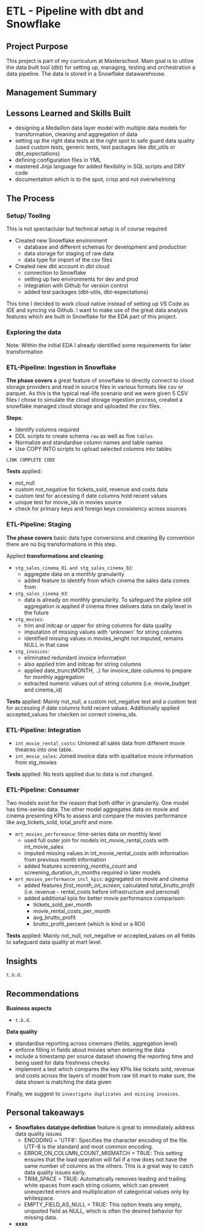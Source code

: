 # ETL - Pipeline with dbt and Snowflake

## Project Purpose

This project is part of my curriculum at Masterschool. Main goal is to utilize the data built tool (dbt) for setting up, managing, testing and orchestration a data pipeline. The data is stored in a Snowflake datawarehouse.

## Management Summary

## Lessons Learned and Skills Built
* designing a Medaillon data layer model with multiple data models for transformation, cleaning and aggregation of data
* setting up the right data tests at the right spot to safe guard data quality (used custom tests, generic tests, test packages like dbt_utils or dbt_expectations)
* defining configuration files in YML
* mastered Jinja language for added flexibility in SQL scripts and DRY code
* documentation which is to the spot, crisp and not overwhelming

## The Process

### Setup/ Tooling

This is not spectactular but technical setup is of course required
* Created new Snowflake environment
    * database and different schemas for development and production 
    * data storage for staging of raw data
    * data type for import of the csv files
* Created new dbt account in dbt cloud
    * connection to Snowflake
    * setting up two environments for dev and prod
    * integration with Github for version control
    * added test packages (dbt-utils, dbt-expectations)

This time I decided to work cloud native instead of setting up VS Code as IDE and syncing via Github. I want to make use of the great data analysis features which are built in Snowflake for the EDA part of this project.

### Exploring the data

Note: Within the initial EDA I already identified some requirements for later transformation


### ETL-Pipeline: Ingestion in Snowflake

**The phase covers** a great feature of snowflake to directly connect to cloud storage providers and read in source files in various formats like csv or parquet. As this is the typical real-life scenario and we were given 5 CSV files I chose to simulate the cloud storage ingestion process, created a snowflake managed cloud storage and uploaded the csv files.

**Steps**:
* Identify columns required 
* DDL scripts to create schema `raw` as well as five `tables`
* Normalize and standardise column names and table names
* Use COPY INTO scripts to upload selected columns into tables

`LINK COMPLETE CODE`

**Tests** applied: 
* not_null
* custom not_negative for tickets_sold, revenue and costs data
* custom test for accessing if date columns hold recent values
* unique test for movie_ids in movies source
* check for primary keys and foreign keys consistency across sources

### ETL-Pipeline: Staging 

**The phase covers** basic data type conversions and cleaning By convention there are no big transformations in this step. 

Applied **transformations and cleaning**:
* `stg_sales_cinema_01 and stg_sales_cinema_02`:
    * aggregate data on a monthly granularity
    * added feature to identify from which cinema the sales data comes from
* `stg_sales_cinema_03`:
    * data is already on monthly granularity. To safeguard the pipline still aggregation is applied if cinema three delivers data on daily level in the future
* `stg_movies`:
    * trim and initcap or upper for string columns for data quality
    * imputation of missing values with 'unknown' for string columns
    * identified missing values in movies_lenght not imputed, remains NULL in that case
* `stg_invoices`:
    * eliminated redundant invoice information
    * also applied trim and initcap for string columns
    * applied date_trunc(MONTH, ..) for invoice_date columns to prepare for monthly aggregation
    * extracted numeric values out of string columns (i.e. movie_budget and cinema_id)

**Tests** applied: Mainly not_null, a custom not_negative test and a custom test for accessing if date columns hold recent values. Additionally applied accepted_values for checken on correct cinema_ids.

### ETL-Pipeline: Integration

* `int_movie_rental_costs`: Unioned all sales data from different movie theatres into one table.
* `int_movie_sales`: Joined invoice data with qualitative movie information from stg_movies

**Tests** applied: No tests applied due to data is not changed.

### ETL-Pipeline: Consumer

Two models exist for the reason that both differ in granularity. One model has time-series data. The other model aggregates data on movie and cinema presenting KPIs to assess and compare the movies performance like avg_tickets_sold, total_profit and more.

* `mrt_movies_performance`: time-series data on monthly level
    * used full outer join for models int_movie_rental_costs with int_movie_sales
    * imputed missing values in int_movie_rental_costs with information from previous month information
    * added features screening_months_count and screening_duration_in_months required in later models
* `mrt_movies_performance_incl_kpis`: aggregated on movie and cinema
    * added features *first_month_on_screen*, calculated *total_brutto_profit* (i.e. revenue - rental_costs before infrastructure and personal)
    * added additional kpis for better movie performance comparison:
        * tickets_sold_per_month
        * movie_rental_costs_per_month
        * avg_brutto_profit
        * brutto_profit_percent (which is kind or a ROI)

**Tests** applied: Mainly not_null, not_negative or accepted_values on all fields to safeguard data quality at mart level.

## Insights

`t.b.d.`

## Recommendations

**Business aspects**
* `t.b.d.`

**Data quality**
* standardise reporting across cinemans (fields, aggregation level)
* enforce filling in fields about movies when entering the data
* include a timestamp per source dataset showing the reporting time and being used for data freshness checks
* implement a test which compares the key KPIs like tickets sold, revenue and costs across the layers of model from raw till mart to make sure, the data shown is matching the data given

Finally, we suggest to `investigate duplicates and missing invoices`.  

## Personal takeaways

* **Snowflakes datatype definition** feature is great to immediately address data quality issues
    * ENCODING = 'UTF8': Specifies the character encoding of the file. UTF-8 is the standard and most common encoding.
    * ERROR_ON_COLUMN_COUNT_MISMATCH = TRUE: This setting ensures that the load operation will fail if a row does not have the same number of columns as the others. This is a great way to catch data quality issues early.
    * TRIM_SPACE = TRUE: Automatically removes leading and trailing white spaces from each string column, which can prevent unexpected errors and multiplication of categorical values only by whitespace.
    * EMPTY_FIELD_AS_NULL = TRUE: This option treats any empty, unquoted field as NULL, which is often the desired behavior for missing data.
* **xxxx**